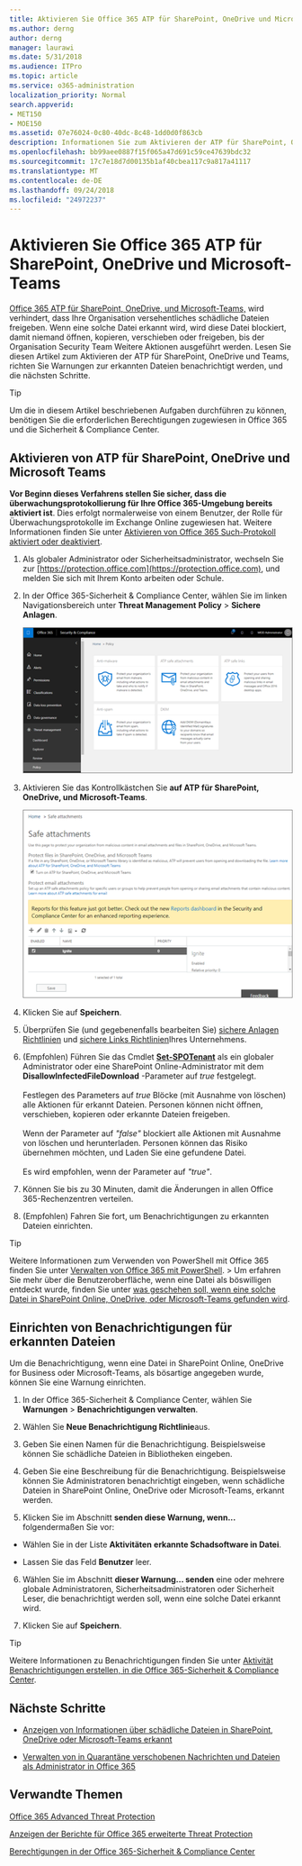 ```yaml
---
title: Aktivieren Sie Office 365 ATP für SharePoint, OneDrive und Microsoft-Teams
ms.author: derng
author: derng
manager: laurawi
ms.date: 5/31/2018
ms.audience: ITPro
ms.topic: article
ms.service: o365-administration
localization_priority: Normal
search.appverid:
- MET150
- MOE150
ms.assetid: 07e76024-0c80-40dc-8c48-1dd0d0f863cb
description: Informationen Sie zum Aktivieren der ATP für SharePoint, OneDrive und Teams, einschließlich wie Warnungen für erkannten Dateien festgelegt.
ms.openlocfilehash: bb99aee0887f15f065a47d691c59ce47639bdc32
ms.sourcegitcommit: 17c7e18d7d00135b1af40cbea117c9a817a41117
ms.translationtype: MT
ms.contentlocale: de-DE
ms.lasthandoff: 09/24/2018
ms.locfileid: "24972237"
---
```

# <a name="turn-on-office-365-atp-for-sharepoint-onedrive-and-microsoft-teams"></a>Aktivieren Sie Office 365 ATP für SharePoint, OneDrive und Microsoft-Teams

[Office 365 ATP für SharePoint, OneDrive, und Microsoft-Teams,](atp-for-spo-odb-and-teams.md) wird verhindert, dass Ihre Organisation versehentliches schädliche Dateien freigeben. Wenn eine solche Datei erkannt wird, wird diese Datei blockiert, damit niemand öffnen, kopieren, verschieben oder freigeben, bis der Organisation Security Team Weitere Aktionen ausgeführt werden. Lesen Sie diesen Artikel zum Aktivieren der ATP für SharePoint, OneDrive und Teams, richten Sie Warnungen zur erkannten Dateien benachrichtigt werden, und die nächsten Schritte. 
  
> [!TIP]
> Um die in diesem Artikel beschriebenen Aufgaben durchführen zu können, benötigen Sie die erforderlichen Berechtigungen zugewiesen in Office 365 und die Sicherheit &amp; Compliance Center.
  
## <a name="turn-on-atp-for-sharepoint-onedrive-and-microsoft-teams"></a>Aktivieren von ATP für SharePoint, OneDrive und Microsoft Teams

 **Vor Beginn dieses Verfahrens stellen Sie sicher, dass die überwachungsprotokollierung für Ihre Office 365-Umgebung bereits aktiviert ist**. Dies erfolgt normalerweise von einem Benutzer, der Rolle für Überwachungsprotokolle im Exchange Online zugewiesen hat. Weitere Informationen finden Sie unter [Aktivieren von Office 365 Such-Protokoll aktiviert oder deaktiviert](turn-audit-log-search-on-or-off.md).
  
1. Als globaler Administrator oder Sicherheitsadministrator, wechseln Sie zur [https://protection.office.com](https://protection.office.com), und melden Sie sich mit Ihrem Konto arbeiten oder Schule.
    
2. In der Office 365-Sicherheit &amp; Compliance Center, wählen Sie im linken Navigationsbereich unter **Threat Management** **Policy** \> **Sichere Anlagen**.
    
    ![In das Wertpapier &amp; Compliance Center, wählen Sie Threat Management \> Richtlinie](media/08849c91-f043-4cd1-a55e-d440c86442f2.png)
  
3. Aktivieren Sie das Kontrollkästchen Sie **auf ATP für SharePoint, OneDrive, und Microsoft-Teams**.
    
    ![Aktivieren Sie erweiterte Bedrohungsschutz für SharePoint Online, OneDrive für Unternehmen und die Microsoft-Teams](media/48cfaace-59cc-4e60-bf86-05ff6b99bdbf.png)
  
4. Klicken Sie auf **Speichern**.
    
5. Überprüfen Sie (und gegebenenfalls bearbeiten Sie) [sichere Anlagen Richtlinien](set-up-atp-safe-attachments-policies.md) und [sichere Links Richtlinien](set-up-atp-safe-links-policies.md)Ihres Unternehmens.
    
6. (Empfohlen) Führen Sie das Cmdlet **[Set-SPOTenant](https://docs.microsoft.com/powershell/module/sharepoint-online/Set-SPOTenant?view=sharepoint-ps)** als ein globaler Administrator oder eine SharePoint Online-Administrator mit dem **DisallowInfectedFileDownload** -Parameter auf *true* festgelegt. <br/><br/>Festlegen des Parameters auf *true* Blöcke (mit Ausnahme von löschen) alle Aktionen für erkannt Dateien. Personen können nicht öffnen, verschieben, kopieren oder erkannte Dateien freigeben.<br/><br/>Wenn der Parameter auf *"false"* blockiert alle Aktionen mit Ausnahme von löschen und herunterladen. Personen können das Risiko übernehmen möchten, und Laden Sie eine gefundene Datei.<br/><br/>Es wird empfohlen, wenn der Parameter auf *"true"*. 
   
7. Können Sie bis zu 30 Minuten, damit die Änderungen in allen Office 365-Rechenzentren verteilen.
    
8. (Empfohlen) Fahren Sie fort, um Benachrichtigungen zu erkannten Dateien einrichten.
    
> [!TIP]
> Weitere Informationen zum Verwenden von PowerShell mit Office 365 finden Sie unter [Verwalten von Office 365 mit PowerShell](https://docs.microsoft.com/office365/enterprise/powershell/manage-office-365-with-office-365-powershell). > Um erfahren Sie mehr über die Benutzeroberfläche, wenn eine Datei als böswilligen entdeckt wurde, finden Sie unter [was geschehen soll, wenn eine solche Datei in SharePoint Online, OneDrive, oder Microsoft-Teams gefunden wird](https://support.office.com/article/01e902ad-a903-4e0f-b093-1e1ac0c37ad2). 
  
## <a name="set-up-alerts-for-detected-files"></a>Einrichten von Benachrichtigungen für erkannten Dateien

Um die Benachrichtigung, wenn eine Datei in SharePoint Online, OneDrive for Business oder Microsoft-Teams, als bösartige angegeben wurde, können Sie eine Warnung einrichten.
  
1. In der Office 365-Sicherheit &amp; Compliance Center, wählen Sie **Warnungen** \> **Benachrichtigungen verwalten**.
    
2. Wählen Sie **Neue Benachrichtigung Richtlinie**aus.
    
3. Geben Sie einen Namen für die Benachrichtigung. Beispielsweise können Sie schädliche Dateien in Bibliotheken eingeben.
    
4. Geben Sie eine Beschreibung für die Benachrichtigung. Beispielsweise können Sie Administratoren benachrichtigt eingeben, wenn schädliche Dateien in SharePoint Online, OneDrive oder Microsoft-Teams, erkannt werden.
    
5. Klicken Sie im Abschnitt **senden diese Warnung, wenn...** folgendermaßen Sie vor: 
    
  - Wählen Sie in der Liste **Aktivitäten** **erkannte Schadsoftware in Datei**.
    
  - Lassen Sie das Feld **Benutzer** leer. 
    
6. Wählen Sie im Abschnitt **dieser Warnung... senden** eine oder mehrere globale Administratoren, Sicherheitsadministratoren oder Sicherheit Leser, die benachrichtigt werden soll, wenn eine solche Datei erkannt wird. 
    
7. Klicken Sie auf **Speichern**.
    
> [!TIP]
> Weitere Informationen zu Benachrichtigungen finden Sie unter [Aktivität Benachrichtigungen erstellen, in die Office 365-Sicherheit &amp; Compliance Center](create-activity-alerts.md). 
  
## <a name="next-steps"></a>Nächste Schritte

- [Anzeigen von Informationen über schädliche Dateien in SharePoint, OneDrive oder Microsoft-Teams erkannt](malicious-files-detected-in-spo-odb-or-teams.md)
    
- [Verwalten von in Quarantäne verschobenen Nachrichten und Dateien als Administrator in Office 365](manage-quarantined-messages-and-files.md)
    
## <a name="related-topics"></a>Verwandte Themen

[Office 365 Advanced Threat Protection](office-365-atp.md)
  
[Anzeigen der Berichte für Office 365 erweiterte Threat Protection](view-reports-for-atp.md)
  
[Berechtigungen in der Office 365-Sicherheit &amp; Compliance Center](permissions-in-the-security-and-compliance-center.md)
  

